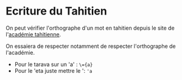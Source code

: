 # Ecriture du Tahitien

On peut vérifier l'orthographe d'un mot en tahitien depuis le site de l'[académie tahitienne](http://www.farevanaa.pf/dictionnaire.php).

On essaiera de respecter notamment de respecter l'orthographe de l'académie.

* Pour le tarava sur un 'a' : `\={a}`
* Pour le 'eta juste mettre le ': `'a`
